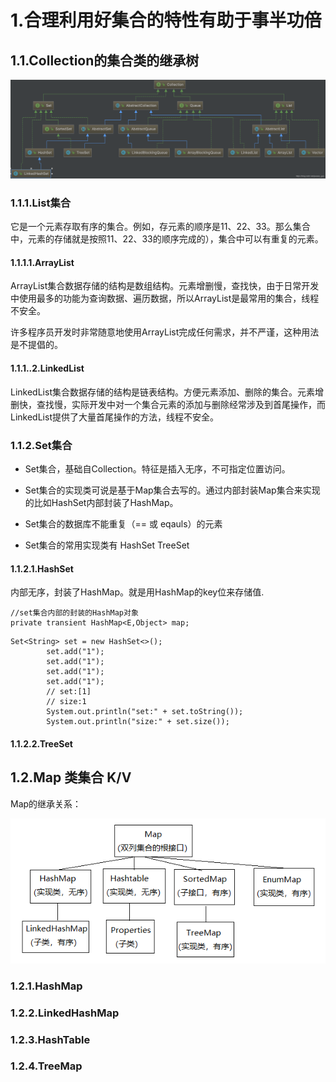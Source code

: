 # 1.合理利用好集合的特性有助于事半功倍

## 1.1.Collection的集合类的继承树

![img](/static/image/20190717224652123.png)

### 1.1.1.List集合

它是一个元素存取有序的集合。例如，存元素的顺序是11、22、33。那么集合中，元素的存储就是按照11、22、33的顺序完成的），集合中可以有重复的元素。

#### 1.1.1.1.ArrayList

ArrayList集合数据存储的结构是数组结构。元素增删慢，查找快，由于日常开发中使用最多的功能为查询数据、遍历数据，所以ArrayList是最常用的集合，线程不安全。

许多程序员开发时非常随意地使用ArrayList完成任何需求，并不严谨，这种用法是不提倡的。

#### 1.1.1..2.LinkedList

LinkedList集合数据存储的结构是链表结构。方便元素添加、删除的集合。元素增删快，查找慢，实际开发中对一个集合元素的添加与删除经常涉及到首尾操作，而LinkedList提供了大量首尾操作的方法，线程不安全。

### 1.1.2.Set集合

* Set集合，基础自Collection。特征是插入无序，不可指定位置访问。

* Set集合的实现类可说是基于Map集合去写的。通过内部封装Map集合来实现的比如HashSet内部封装了HashMap。

* Set集合的数据库不能重复（== 或 eqauls）的元素

* Set集合的常用实现类有 HashSet TreeSet

#### 1.1.2.1.HashSet

内部无序，封装了HashMap。就是用HashMap的key位来存储值.

```
//set集合内部的封装的HashMap对象
private transient HashMap<E,Object> map;
```

```
Set<String> set = new HashSet<>();
        set.add("1");
        set.add("1");
        set.add("1");
        set.add("1");
        // set:[1]
        // size:1
        System.out.println("set:" + set.toString());
        System.out.println("size:" + set.size());
```

#### 1.1.2.2.TreeSet

## 1.2.Map 类集合 K/V

Map的继承关系：

![img](/static/image/1685101-20190520015745840-1408257336.png)

### 1.2.1.HashMap

### 1.2.2.LinkedHashMap

### 1.2.3.HashTable

### 1.2.4.TreeMap



